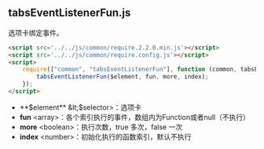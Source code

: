## tabsEventListenerFun.js

选项卡绑定事件。
```html
<script src='../../js/common/require.2.2.0.min.js'></script>
<script src='../../js/common/require.config.js'></script>
<script>
    require(["common", "tabsEventListenerFun"], function (common, tabsEventListenerFun) {
        tabsEventListenerFun($element, fun, more, index);
    });
</script>
```
* **$element** &lt;$selector&gt;：选项卡
* **fun** &lt;array&gt;：各个索引执行的事件，数组内为Function或者null（不执行）
* **more** &lt;boolean&gt;：执行次数，true 多次，false 一次
* **index** &lt;number&gt;：初始化执行的函数索引，默认不执行